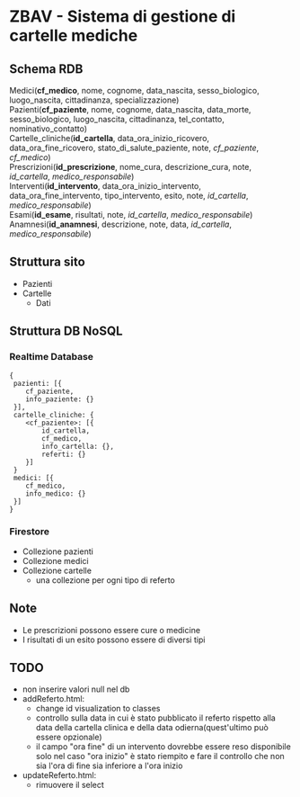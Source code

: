 # ZBAV - Sistema di gestione di cartelle mediche

## Schema RDB

Medici(**cf_medico**, nome, cognome, data_nascita, sesso_biologico, luogo_nascita, cittadinanza, specializzazione)\
Pazienti(**cf_paziente**, nome, cognome, data_nascita, data_morte, sesso_biologico, luogo_nascita, cittadinanza, tel_contatto, nominativo_contatto)\
Cartelle_cliniche(**id_cartella**, data_ora_inizio_ricovero, data_ora_fine_ricovero, stato_di_salute_paziente, note, *cf_paziente*, *cf_medico*)\
Prescrizioni(**id_prescrizione**, nome_cura, descrizione_cura, note, *id_cartella*, *medico_responsabile*)\
Interventi(**id_intervento**, data_ora_inizio_intervento, data_ora_fine_intervento, tipo_intervento, esito, note, *id_cartella*, *medico_responsabile*)\
Esami(**id_esame**, risultati, note, *id_cartella*, *medico_responsabile*)\
Anamnesi(**id_anamnesi**, descrizione, note, data, *id_cartella*, *medico_responsabile*)

## Struttura sito

- Pazienti
- Cartelle
  - Dati

## Struttura DB NoSQL

### Realtime Database

```
{
 pazienti: [{
 	cf_paziente,
 	info_paziente: {}
 }],
 cartelle_cliniche: {
 	<cf_paziente>: [{
		id_cartella,
		cf_medico,
		info_cartella: {},
		referti: {}
	}]
 }
 medici: [{
 	cf_medico,
	info_medico: {}
 }]
}
```

### Firestore

- Collezione pazienti
- Collezione medici
- Collezione cartelle
  - una collezione per ogni tipo di referto

## Note

- Le prescrizioni possono essere cure o medicine
- I risultati di un esito possono essere di diversi tipi

## TODO

- non inserire valori null nel db
- addReferto.html:
  - change id visualization to classes
  - controllo sulla data in cui è stato pubblicato il referto rispetto alla data della cartella clinica e della data odierna(quest'ultimo può essere opzionale)
  - il campo "ora fine" di un intervento dovrebbe essere reso disponibile solo nel caso "ora inizio" è stato riempito e fare il controllo che non sia l'ora di fine sia inferiore a l'ora inizio
- updateReferto.html:
  - rimuovere il select